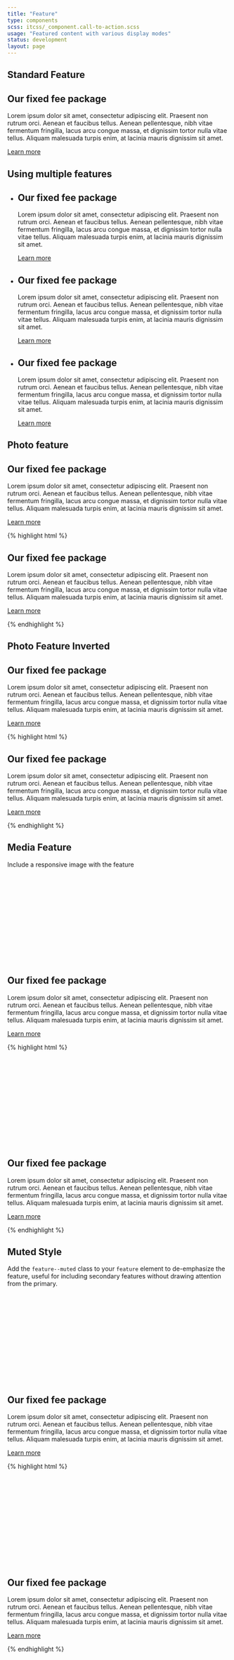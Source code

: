 ```yaml
---
title: "Feature"
type: components
scss: itcss/_component.call-to-action.scss
usage: "Featured content with various display modes"
status: development
layout: page
---
```


## Standard Feature

<div class="example">
<div class="feature">
    <h2 class="feature__heading">Our fixed fee package</h2>    
    <div class="feature__content">
        <p>
            Lorem ipsum dolor sit amet, consectetur adipiscing elit. Praesent non rutrum orci. Aenean et faucibus tellus. Aenean pellentesque, nibh vitae fermentum fringilla, lacus arcu congue massa, et dignissim tortor nulla vitae tellus. Aliquam malesuada turpis enim, at lacinia mauris dignissim sit amet.
        </p>
        <p>
            <a class="feature__link" href="#">Learn more</a>
        </p>
    </div>
</div>
</div>

## Using multiple features

<div class="example">
<section class="features">
    <ul class="feature__list ui-list">
        <li class="feature feature--soft feature__item">
            <h2 class="feature__heading">Our fixed fee package</h2>    
            <div class="feature__content">
                <p>
                    Lorem ipsum dolor sit amet, consectetur adipiscing elit. Praesent non rutrum orci. Aenean et faucibus tellus. Aenean pellentesque, nibh vitae fermentum fringilla, lacus arcu congue massa, et dignissim tortor nulla vitae tellus. Aliquam malesuada turpis enim, at lacinia mauris dignissim sit amet.
                </p>
                <p>
                    <a class="feature__link" href="#">Learn more</a>
                </p>
            </div>
        </li>
        <li class="feature feature--soft feature__item">
            <h2 class="feature__heading">Our fixed fee package</h2>    
            <div class="feature__content">
                <p>
                    Lorem ipsum dolor sit amet, consectetur adipiscing elit. Praesent non rutrum orci. Aenean et faucibus tellus. Aenean pellentesque, nibh vitae fermentum fringilla, lacus arcu congue massa, et dignissim tortor nulla vitae tellus. Aliquam malesuada turpis enim, at lacinia mauris dignissim sit amet.
                </p>
                <p>
                    <a class="feature__link" href="#">Learn more</a>
                </p>
            </div>
        </li>
        <li class="feature feature--soft feature__item">
            <h2 class="feature__heading">Our fixed fee package</h2>    
            <div class="feature__content">
                <p>
                    Lorem ipsum dolor sit amet, consectetur adipiscing elit. Praesent non rutrum orci. Aenean et faucibus tellus. Aenean pellentesque, nibh vitae fermentum fringilla, lacus arcu congue massa, et dignissim tortor nulla vitae tellus. Aliquam malesuada turpis enim, at lacinia mauris dignissim sit amet.
                </p>
                <p>
                    <a class="feature__link" href="#">Learn more</a>
                </p>
            </div>
        </li>
    </ul>
</section>
</div>

## Photo feature

<div class="example">
<div class="feature feature--photo feature--supersoft" style="background-image:url('//placehold.it/500x300')">
    <div class="feature__content">
        <h2 class="feature__heading">Our fixed fee package</h2>        
        <p>
            Lorem ipsum dolor sit amet, consectetur adipiscing elit. Praesent non rutrum orci. Aenean et faucibus tellus. Aenean pellentesque, nibh vitae fermentum fringilla, lacus arcu congue massa, et dignissim tortor nulla vitae tellus. Aliquam malesuada turpis enim, at lacinia mauris dignissim sit amet.
        </p>
        <p>
            <a class="feature__link" href="#">Learn more</a>
        </p>
    </div>
</div>
</div>

{% highlight html %}
<div class="feature feature--photo feature--supersoft" style="background-image:url('//placehold.it/500x300')">
    <div class="feature__content">
        <h2 class="feature__heading">Our fixed fee package</h2>        
        <p>
            Lorem ipsum dolor sit amet, consectetur adipiscing elit. Praesent non rutrum orci. Aenean et faucibus tellus. Aenean pellentesque, nibh vitae fermentum fringilla, lacus arcu congue massa, et dignissim tortor nulla vitae tellus. Aliquam malesuada turpis enim, at lacinia mauris dignissim sit amet.
        </p>
        <p>
            <a class="feature__link" href="#">Learn more</a>
        </p>
    </div>
</div>
{% endhighlight %}

## Photo Feature Inverted

<div class="example">
<div class="feature feature--photo feature--supersoft feature--inverted" style="background-image:url('//placehold.it/500x300/333333/999999')">
    <div class="feature__content">
        <h2 class="feature__heading">Our fixed fee package</h2>        
        <p>
            Lorem ipsum dolor sit amet, consectetur adipiscing elit. Praesent non rutrum orci. Aenean et faucibus tellus. Aenean pellentesque, nibh vitae fermentum fringilla, lacus arcu congue massa, et dignissim tortor nulla vitae tellus. Aliquam malesuada turpis enim, at lacinia mauris dignissim sit amet.
        </p>
        <p>
            <a class="feature__link" href="#">Learn more</a>
        </p>
    </div>
</div>
</div>

{% highlight html %}
<div class="feature feature--photo feature--supersoft feature--inverted" style="background-image:url('//placehold.it/500x300/333333/999999')">
    <div class="feature__content">
        <h2 class="feature__heading">Our fixed fee package</h2>        
        <p>
            Lorem ipsum dolor sit amet, consectetur adipiscing elit. Praesent non rutrum orci. Aenean et faucibus tellus. Aenean pellentesque, nibh vitae fermentum fringilla, lacus arcu congue massa, et dignissim tortor nulla vitae tellus. Aliquam malesuada turpis enim, at lacinia mauris dignissim sit amet.
        </p>
        <p>
            <a class="feature__link" href="#">Learn more</a>
        </p>
    </div>
</div>
{% endhighlight %}

## Media Feature

Include a responsive image with the feature

<div class="example">
<div class="feature feature--media">
    <div class="feature__image image--fill" style="background-image: url('//placehold.it/500x500'); height:200px;">        
    </div>
    <div class="feature__content">
        <h2 class="feature__heading">Our fixed fee package</h2>        
        <p>
            Lorem ipsum dolor sit amet, consectetur adipiscing elit. Praesent non rutrum orci. Aenean et faucibus tellus. Aenean pellentesque, nibh vitae fermentum fringilla, lacus arcu congue massa, et dignissim tortor nulla vitae tellus. Aliquam malesuada turpis enim, at lacinia mauris dignissim sit amet.
        </p>
        <p>
            <a class="feature__link" href="#">Learn more</a>
        </p>
    </div>
</div>
</div>

{% highlight html %}
<div class="feature feature--media">
    <div class="feature__image image--fill" style="background-image: url('//placehold.it/500x500'); height:200px;">        
    </div>
    <div class="feature__content">
        <h2 class="feature__heading">Our fixed fee package</h2>        
        <p>
            Lorem ipsum dolor sit amet, consectetur adipiscing elit. Praesent non rutrum orci. Aenean et faucibus tellus. Aenean pellentesque, nibh vitae fermentum fringilla, lacus arcu congue massa, et dignissim tortor nulla vitae tellus. Aliquam malesuada turpis enim, at lacinia mauris dignissim sit amet.
        </p>
        <p>
            <a class="feature__link" href="#">Learn more</a>
        </p>
    </div>
</div>
{% endhighlight %}

## Muted Style

Add the `feature--muted` class to your `feature` element to de-emphasize the feature, useful for including secondary features without drawing attention from the primary.

<div class="example">
<div class="feature feature--media feature--muted">
    <div class="feature__image image--fill" style="background-image: url('//placehold.it/500x500'); height:200px;">        
    </div>
    <div class="feature__content">
        <h2 class="feature__heading">Our fixed fee package</h2>        
        <p>
            Lorem ipsum dolor sit amet, consectetur adipiscing elit. Praesent non rutrum orci. Aenean et faucibus tellus. Aenean pellentesque, nibh vitae fermentum fringilla, lacus arcu congue massa, et dignissim tortor nulla vitae tellus. Aliquam malesuada turpis enim, at lacinia mauris dignissim sit amet.
        </p>
        <p>
            <a class="feature__link" href="#">Learn more</a>
        </p>
    </div>
</div>
</div>

{% highlight html %}
<div class="feature feature--media feature--muted">
    <div class="feature__image image--fill" style="background-image: url('//placehold.it/500x500'); height:200px;">        
    </div>
    <div class="feature__content">
        <h2 class="feature__heading">Our fixed fee package</h2>        
        <p>
            Lorem ipsum dolor sit amet, consectetur adipiscing elit. Praesent non rutrum orci. Aenean et faucibus tellus. Aenean pellentesque, nibh vitae fermentum fringilla, lacus arcu congue massa, et dignissim tortor nulla vitae tellus. Aliquam malesuada turpis enim, at lacinia mauris dignissim sit amet.
        </p>
        <p>
            <a class="feature__link" href="#">Learn more</a>
        </p>
    </div>
</div>
{% endhighlight %}